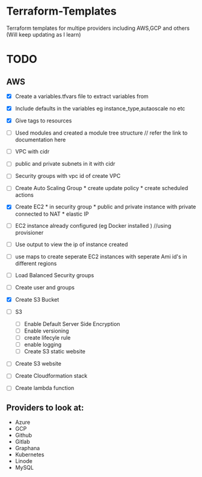 # Terraform-Templates
Terraform templates for multipe providers including AWS,GCP and others (Will keep updating as I learn)


# TODO

## AWS
- [x] Create a variables.tfvars file to extract variables from
- [x] Include defaults in the variables eg instance_type,autaoscale no etc
- [x] Give tags to resources
- [ ] Used modules and created a module tree structure // refer the link to documentation here

- [ ] VPC with cidr
- [ ] public and private subnets in it with cidr
- [ ] Security groups with vpc id of create VPC 
- [ ] Create Auto Scaling Group 
        * create update policy
        * create scheduled actions
- [x] Create EC2 
        * in security group
        * public and private instance with private connected to NAT
        * elastic IP
- [ ] EC2 instance already configured (eg Docker installed ) //using provisioner
- [ ] Use output to view the ip of instance created
- [ ] use maps to create seperate EC2 instances with seperate Ami id's in different regions
- [ ] Load Balanced Security groups
- [ ] Create user and groups
- [x] Create S3 Bucket
- [ ] S3
    - [ ] Enable Default Server Side Encryption
    - [ ] Enable versioning
    - [ ] create lifecyle rule
    - [ ] enable logging
    - [ ] Create S3 static website
- [ ] Create S3 website
- [ ] Create Cloudformation stack
- [ ] Create lambda function


## Providers to look at:

- Azure
- GCP
- Github
- Gitlab
- Graphana
- Kubernetes
- Linode
- MySQL